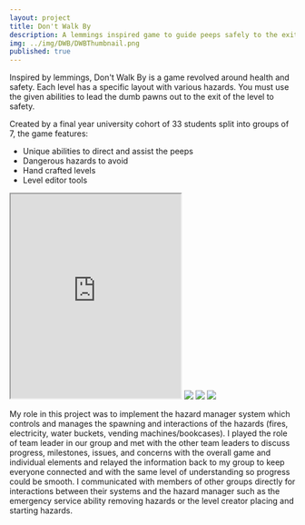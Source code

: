 ```yaml
---
layout: project
title: Don't Walk By
description: A lemmings inspired game to guide peeps safely to the exit.
img: ../img/DWB/DWBThumbnail.png
published: true
---
```


Inspired by lemmings, Don't Walk By is a game revolved around health and safety. Each level has a specific layout with various hazards. You must use the given abilities to lead the dumb pawns out to the exit of the level to safety.

Created by a final year university cohort of 33 students split into groups of 7, the game features:
<ul>
	<li>Unique abilities to direct and assist the peeps</li>
	<li>Dangerous hazards to avoid</li>
	<li>Hand crafted levels</li>
	<li>Level editor tools</li>
</ul>

<div class="owl-carousel owl-theme">
<iframe src="https://www.youtube.com/embed/Md0cpqvYPoA"height="360"></iframe>
<a href="{{ site.baseurl }}/img/DWB/1-Tutorial.png" target="_blank"><img src="{{ site.baseurl }}/img/DWB/1-Tutorial.png" /></a>
<a href="{{ site.baseurl }}/img/DWB/2-gameplay" target="_blank"><img src="{{ site.baseurl }}/img/DWB/2-gameplay.png" /></a>
<a href="{{ site.baseurl }}/img/DWB/3-gameplay.png" target="_blank"><img src="{{ site.baseurl }}/img/DWB/3-gameplay.png" /></a>
</div>

My role in this project was to implement the hazard manager system which controls and manages the spawning and interactions of the hazards (fires, electricity, water buckets, vending machines/bookcases). I played the role of team leader in our group and met with the other team leaders to discuss progress, milestones, issues, and concerns with the overall game and individual elements and relayed the information back to my group to keep everyone connected and with the same level of understanding so progress could be smooth. I communicated with members of other groups directly for interactions between their systems and the hazard manager such as the emergency service ability removing hazards or the level creator placing and starting hazards.
